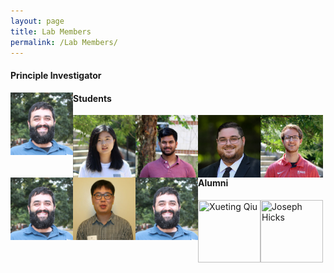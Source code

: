 ```yaml
---
layout: page
title: Lab Members
permalink: /Lab Members/
---
```

#### Principle Investigator

<img align="left" src="/Labmems/image.jpg" title="Justin Bahl" width="100" height="100">

#### Students

<img align="left" src="/Labmems/image1.jpg" title="Jiani Chen" width="100" height="100">
<img align="left" src="/Labmems/image2.jpg" title="Lambodhar Damodaran" width="100" height="100">
<img align="left" src="/Labmems/image3.jpg" title="Cody Dailey" width="100" height="100">
<img align="left" src="/Labmems/image4.jpg" title="Zachary Petty" width="100" height="100">
<img align="left" src="/Labmems/image.jpg" title="Shuban Ullah" width="100" height="100">
<img align="left" src="/Labmems/image6.jpg" title="Leke Lyu" width="100" height="100">
<img align="left" src="/Labmems/image.jpg" title="Swan Tan" width="100" height="100">



#### Alumni


<img align="left" src="/Labmems/image7.jpg" title="Xueting Qiu" width="100" height="100">
<img align="left" src="/Labmems/image8.jpg" title="Joseph Hicks" width="100" height="100">
